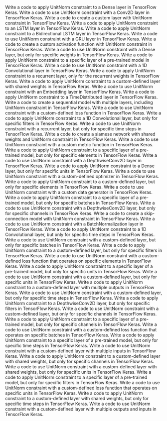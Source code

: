 Write a code to apply UnitNorm constraint to a Dense layer in TensorFlow Keras.
Write a code to use UnitNorm constraint with a Conv2D layer in TensorFlow Keras.
Write a code to create a custom layer with UnitNorm constraint in TensorFlow Keras.
Write a code to apply UnitNorm constraint to an LSTM layer in TensorFlow Keras.
Write a code to apply UnitNorm constraint to a Bidirectional LSTM layer in TensorFlow Keras.
Write a code to use UnitNorm constraint with a GRU layer in TensorFlow Keras.
Write a code to create a custom activation function with UnitNorm constraint in TensorFlow Keras.
Write a code to use UnitNorm constraint with a Dense layer, but only for specific weights in TensorFlow Keras.
Write a code to apply UnitNorm constraint to a specific layer of a pre-trained model in TensorFlow Keras.
Write a code to use UnitNorm constraint with a 1D Convolutional layer in TensorFlow Keras.
Write a code to apply UnitNorm constraint to a recurrent layer, only for the recurrent weights in TensorFlow Keras.
Write a code to apply UnitNorm constraint to a custom-defined layer with shared weights in TensorFlow Keras.
Write a code to use UnitNorm constraint with an Embedding layer in TensorFlow Keras.
Write a code to apply UnitNorm constraint to a TimeDistributed layer in TensorFlow Keras.
Write a code to create a sequential model with multiple layers, including UnitNorm constraint in TensorFlow Keras.
Write a code to use UnitNorm constraint with a custom-defined loss function in TensorFlow Keras.
Write a code to apply UnitNorm constraint to a 1D Convolutional layer, but only for specific filters in TensorFlow Keras.
Write a code to use UnitNorm constraint with a recurrent layer, but only for specific time steps in TensorFlow Keras.
Write a code to create a siamese network with shared weights and UnitNorm constraint in TensorFlow Keras.
Write a code to use UnitNorm constraint with a custom metric function in TensorFlow Keras.
Write a code to apply UnitNorm constraint to a specific layer of a pre-trained model, but only for specific elements in TensorFlow Keras.
Write a code to use UnitNorm constraint with a DepthwiseConv2D layer in TensorFlow Keras.
Write a code to apply UnitNorm constraint to a Dense layer, but only for specific units in TensorFlow Keras.
Write a code to use UnitNorm constraint with a custom-defined optimizer in TensorFlow Keras.
Write a code to apply UnitNorm constraint to a custom-defined layer, but only for specific elements in TensorFlow Keras.
Write a code to use UnitNorm constraint with a custom data generator in TensorFlow Keras.
Write a code to apply UnitNorm constraint to a specific layer of a pre-trained model, but only for specific batches in TensorFlow Keras.
Write a code to use UnitNorm constraint with a DepthwiseConv2D layer, but only for specific channels in TensorFlow Keras.
Write a code to create a skip-connection model with UnitNorm constraint in TensorFlow Keras.
Write a code to use UnitNorm constraint with a BatchNormalization layer in TensorFlow Keras.
Write a code to apply UnitNorm constraint to a 1D Convolutional layer, but only for specific time steps in TensorFlow Keras.
Write a code to use UnitNorm constraint with a custom-defined layer, but only for specific batches in TensorFlow Keras.
Write a code to apply UnitNorm constraint to a custom-defined layer, but only for specific filters in TensorFlow Keras.
Write a code to use UnitNorm constraint with a custom-defined loss function that operates on specific elements in TensorFlow Keras.
Write a code to apply UnitNorm constraint to a specific layer of a pre-trained model, but only for specific units in TensorFlow Keras.
Write a code to use UnitNorm constraint with a custom-defined layer, but only for specific units in TensorFlow Keras.
Write a code to apply UnitNorm constraint to a custom-defined layer with multiple outputs in TensorFlow Keras.
Write a code to use UnitNorm constraint with a custom-defined layer, but only for specific time steps in TensorFlow Keras.
Write a code to apply UnitNorm constraint to a DepthwiseConv2D layer, but only for specific filters in TensorFlow Keras.
Write a code to use UnitNorm constraint with a custom-defined layer, but only for specific channels in TensorFlow Keras.
Write a code to apply UnitNorm constraint to a specific layer of a pre-trained model, but only for specific channels in TensorFlow Keras.
Write a code to use UnitNorm constraint with a custom-defined loss function that operates on specific batches in TensorFlow Keras.
Write a code to apply UnitNorm constraint to a specific layer of a pre-trained model, but only for specific time steps in TensorFlow Keras.
Write a code to use UnitNorm constraint with a custom-defined layer with multiple inputs in TensorFlow Keras.
Write a code to apply UnitNorm constraint to a custom-defined layer with shared weights, but only for specific channels in TensorFlow Keras.
Write a code to use UnitNorm constraint with a custom-defined layer with shared weights, but only for specific units in TensorFlow Keras.
Write a code to apply UnitNorm constraint to a specific layer of a pre-trained model, but only for specific filters in TensorFlow Keras.
Write a code to use UnitNorm constraint with a custom-defined loss function that operates on specific units in TensorFlow Keras.
Write a code to apply UnitNorm constraint to a custom-defined layer with shared weights, but only for specific time steps in TensorFlow Keras.
Write a code to use UnitNorm constraint with a custom-defined layer with multiple outputs and inputs in TensorFlow Keras.